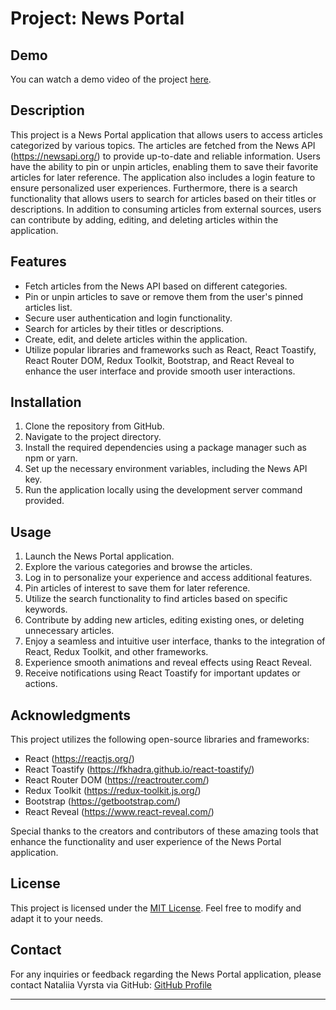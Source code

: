 # Project: News Portal

## Demo

You can watch a demo video of the project [here](https://reccloud.com/u/tscgwvf).

## Description
This project is a News Portal application that allows users to access articles categorized by various topics. The articles are fetched from the News API (https://newsapi.org/) to provide up-to-date and reliable information. Users have the ability to pin or unpin articles, enabling them to save their favorite articles for later reference. The application also includes a login feature to ensure personalized user experiences. Furthermore, there is a search functionality that allows users to search for articles based on their titles or descriptions. In addition to consuming articles from external sources, users can contribute by adding, editing, and deleting articles within the application.

## Features
- Fetch articles from the News API based on different categories.
- Pin or unpin articles to save or remove them from the user's pinned articles list.
- Secure user authentication and login functionality.
- Search for articles by their titles or descriptions.
- Create, edit, and delete articles within the application.
- Utilize popular libraries and frameworks such as React, React Toastify, React Router DOM, Redux Toolkit, Bootstrap, and React Reveal to enhance the user interface and provide smooth user interactions.

## Installation
1. Clone the repository from GitHub.
2. Navigate to the project directory.
3. Install the required dependencies using a package manager such as npm or yarn.
4. Set up the necessary environment variables, including the News API key.
5. Run the application locally using the development server command provided.

## Usage
1. Launch the News Portal application.
2. Explore the various categories and browse the articles.
3. Log in to personalize your experience and access additional features.
4. Pin articles of interest to save them for later reference.
5. Utilize the search functionality to find articles based on specific keywords.
6. Contribute by adding new articles, editing existing ones, or deleting unnecessary articles.
7. Enjoy a seamless and intuitive user interface, thanks to the integration of React, Redux Toolkit, and other frameworks.
8. Experience smooth animations and reveal effects using React Reveal.
9. Receive notifications using React Toastify for important updates or actions.

## Acknowledgments
This project utilizes the following open-source libraries and frameworks:
- React (https://reactjs.org/)
- React Toastify (https://fkhadra.github.io/react-toastify/)
- React Router DOM (https://reactrouter.com/)
- Redux Toolkit (https://redux-toolkit.js.org/)
- Bootstrap (https://getbootstrap.com/)
- React Reveal (https://www.react-reveal.com/)

Special thanks to the creators and contributors of these amazing tools that enhance the functionality and user experience of the News Portal application.

## License
This project is licensed under the [MIT License](LICENSE). Feel free to modify and adapt it to your needs.

## Contact
For any inquiries or feedback regarding the News Portal application, please contact Nataliia Vyrsta via GitHub: [GitHub Profile](https://github.com/NVyrsta)

---
